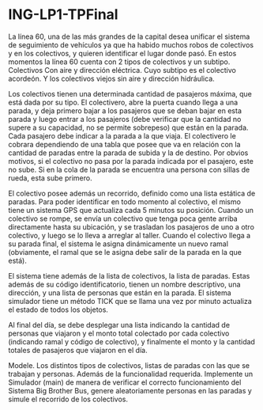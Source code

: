 # ING-LP1-TPFinal

La línea 60, una de las más grandes de la capital desea unificar el sistema de
seguimiento de vehículos ya que ha habido muchos robos de colectivos y en los colectivos, y quieren
identificar el lugar donde pasó. En estos momentos la línea 60 cuenta con 2 tipos de colectivos y un subtipo.
Colectivos Con aire y dirección eléctrica. Cuyo subtipo es el colectivo acordeón. Y los colectivos viejos sin aire
y dirección hidráulica.

Los colectivos tienen una determinada cantidad de pasajeros máxima, que está dada por su tipo. El
colectivero, abre la puerta cuando llega a una parada, y deja primero bajar a los pasajeros que se deban bajar
en esta parada y luego entrar a los pasajeros (debe verificar que la cantidad no supere a su capacidad, no se
permite sobrepeso) que están en la parada. Cada pasajero debe indicar a la parada a la que viaja. El
colectivero le cobrara dependiendo de una tabla que posee que va en relación con la cantidad de paradas
entre la parada de subida y la de destino. Por obvios motivos, si el colectivo no pasa por la parada indicada
por el pasajero, este no sube. Si en la cola de la parada se encuentra una persona con sillas de rueda, esta
sube primero.

El colectivo posee además un recorrido, definido como una lista estática de paradas. Para poder identificar
en todo momento al colectivo, el mismo tiene un sistema GPS que actualiza cada 5 minutos su posición.
Cuando un colectivo se rompe, se envía un colectivo que tenga poca gente arriba directamente hasta su
ubicación, y se trasladan los pasajeros de uno a otro colectivo, y luego se lo lleva a arreglar al taller. Cuando
el colectivo llega a su parada final, el sistema le asigna dinámicamente un nuevo ramal (obviamente, el ramal
que se le asigna debe salir de la parada en la que está).

El sistema tiene además de la lista de colectivos, la lista de paradas. Estas además de su código
identificatorio, tienen un nombre descriptivo, una dirección, y una lista de personas que están en la parada.
El sistema simulador tiene un método TICK que se llama una vez por minuto actualiza el estado de todos los
objetos.

Al final del día, se debe desplegar una lista indicando la cantidad de personas que viajaron y el monto total
colectado por cada colectivo (indicando ramal y código de colectivo), y finalmente el monto y la cantidad
totales de pasajeros que viajaron en el día.

Modele. Los distintos tipos de colectivos, listas de paradas con las que se trabajan y personas.
Además de la funcionalidad requerida. Implemente un Simulador (main) de manera de verificar el
correcto funcionamiento del Sistema Big Brother Bus, genere aleatoriamente personas en las paradas y
simule el recorrido de los colectivos.

